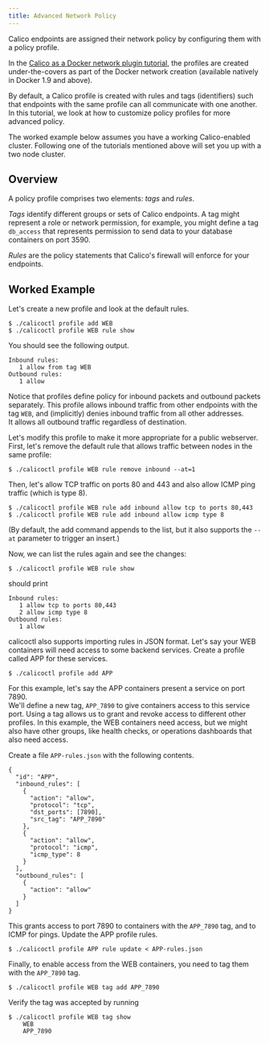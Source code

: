```yaml
---
title: Advanced Network Policy
---
```


Calico endpoints are assigned their network policy by configuring them with a
policy profile.  

In the [Calico as a Docker network plugin tutorial]({{site.baseurl}}/{{page.version}}/reference/without-docker-networking/installation),
the profiles are created under-the-covers as part of the Docker network
creation (available natively in Docker 1.9 and above).

By default, a Calico profile is created with rules and tags (identifiers) such
that endpoints with the same profile can all communicate with one another.  
In this tutorial, we look at how to customize policy profiles for more advanced
policy.

The worked example below assumes you have a working Calico-enabled cluster.
Following one of the tutorials mentioned above will set you up with a two
node cluster.

## Overview

A policy profile comprises two elements: *tags* and *rules*.  

*Tags* identify different groups or sets of Calico endpoints.  A tag might
represent a role or network permission, for example, you might define a tag
`db_access` that represents permission to send data to your database containers
on port 3590.

*Rules* are the policy statements that Calico's firewall will enforce for your
endpoints.

## Worked Example

Let's create a new profile and look at the default rules.

```shell
$ ./calicoctl profile add WEB
$ ./calicoctl profile WEB rule show
```

You should see the following output.

```shell
Inbound rules:
   1 allow from tag WEB
Outbound rules:
   1 allow
```

Notice that profiles define policy for inbound packets and outbound packets
separately.  This profile allows inbound traffic from other endpoints with the
tag `WEB`, and (implicitly) denies inbound traffic from all other addresses.  
It allows all outbound traffic regardless of destination.

Let's modify this profile to make it more appropriate for a public webserver.
First, let's remove the default rule that allows traffic between nodes in the
same profile:

```shell
$ ./calicoctl profile WEB rule remove inbound --at=1
```

Then, let's allow TCP traffic on ports 80 and 443 and also allow ICMP ping
traffic (which is type 8).

```shell
$ ./calicoctl profile WEB rule add inbound allow tcp to ports 80,443
$ ./calicoctl profile WEB rule add inbound allow icmp type 8
```

(By default, the add command appends to the list, but it also supports the
`--at` parameter to trigger an insert.)

Now, we can list the rules again and see the changes:

```shell
$ ./calicoctl profile WEB rule show
```

should print

```shell
Inbound rules:
   1 allow tcp to ports 80,443
   2 allow icmp type 8
Outbound rules:
   1 allow
```

calicoctl also supports importing rules in JSON format.  Let's say your WEB
containers will need access to some backend services.  Create a profile called
APP for these services.

```shell
$ ./calicoctl profile add APP
```

For this example, let's say the APP containers present a service on port 7890.  
We'll define a new tag, `APP_7890` to give containers access to this service
port.  Using a tag allows us to grant and revoke access to different other
profiles.  In this example, the WEB containers need access, but we might also
have other groups, like health checks, or operations dashboards that also need
access.

Create a file `APP-rules.json` with the following contents.

```shell
{
  "id": "APP",
  "inbound_rules": [
    {
      "action": "allow",
      "protocol": "tcp",
      "dst_ports": [7890],
      "src_tag": "APP_7890"
    },
    {
      "action": "allow",
      "protocol": "icmp",
      "icmp_type": 8
    }
  ],
  "outbound_rules": [
    {
      "action": "allow"
    }
  ]
}
```

This grants access to port 7890 to containers with the `APP_7890` tag, and to
ICMP for pings.  Update the APP profile rules.

```shell
$ ./calicoctl profile APP rule update < APP-rules.json
```

Finally, to enable access from the WEB containers, you need to tag them with
the `APP_7890` tag.

```shell
$ ./calicoctl profile WEB tag add APP_7890
```

Verify the tag was accepted by running

```shell
$ ./calicoctl profile WEB tag show
    WEB
    APP_7890
```
